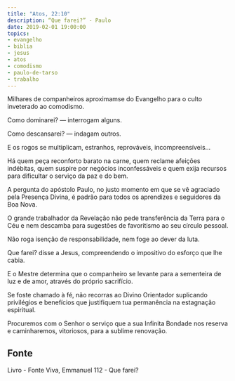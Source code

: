 ```yaml
---
title: "Atos, 22:10"
description: “Que farei?” - Paulo
date: 2019-02-01 19:00:00
topics: 
- evangelho
- biblia
- jesus
- atos
- comodismo
- paulo-de-tarso
- trabalho
---
```


Milhares de companheiros aproximam­se do Evangelho para o culto
inveterado ao comodismo.

Como dominarei? — interrogam alguns.

Como descansarei? — indagam outros.

E os rogos se multiplicam, estranhos, reprováveis, incompreensíveis...

Há quem peça reconforto barato na carne, quem reclame afeições indébitas,
quem suspire por negócios inconfessáveis e quem exija recursos para dificultar o
serviço da paz e do bem.

A pergunta do apóstolo Paulo, no justo momento em que se vê agraciado
pela Presença Divina, é padrão para todos os aprendizes e seguidores da Boa Nova.

O grande trabalhador da Revelação não pede transferência da Terra para o
Céu e nem descamba para sugestões de favoritismo ao seu círculo pessoal.

Não roga isenção de responsabilidade, nem foge ao dever da luta.

Que farei? disse a Jesus, compreendendo o impositivo do esforço que lhe
cabia.

E o Mestre determina que o companheiro se levante para a sementeira de
luz e de amor, através do próprio sacrifício.

Se foste chamado à fé, não recorras ao Divino Orientador suplicando
privilégios e benefícios que justifiquem tua permanência na estagnação espiritual.

Procuremos com o Senhor o serviço que a sua Infinita Bondade nos reserva
e caminharemos, vitoriosos, para a sublime renovação.


## Fonte
Livro - Fonte Viva, Emmanuel
112 - Que farei?
